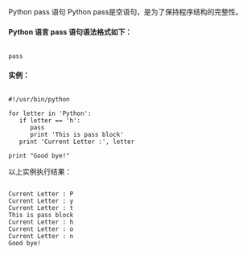  Python  pass 语句
 Python pass是空语句，是为了保持程序结构的完整性。

 

#### Python 语言 pass 语句语法格式如下：



 
```

pass

```
 

#### 实例：



 
```

#!/usr/bin/python

for letter in 'Python': 
   if letter == 'h':
      pass
      print 'This is pass block'
   print 'Current Letter :', letter

print "Good bye!"

```
 以上实例执行结果：

 
```

Current Letter : P
Current Letter : y
Current Letter : t
This is pass block
Current Letter : h
Current Letter : o
Current Letter : n
Good bye!

```
 

